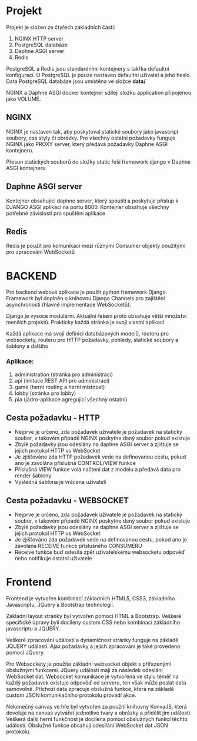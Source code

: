 # Projekt

Projekt je složen ze čtyřech základních částí:

1. NGINX HTTP server
2. PostgreSQL databáze
3. Daphne ASGI server
4. Redis 

PostgreSQL a Redis jsou standardními kontejnery s takřka defaultní konfigurací. U PostgreSQL je pouze nastaven defaultní uživatel a jeho heslo. Data PostgreSQL databáze jsou umístěna ve složce **data/**

NGINX a Daphne ASGI docker kontejner sdílejí složku application připojenou jako VOLUME. 

## NGINX

NGINX je nastaven tak, aby poskytoval statické soubory jako javascript soubory, css styly či obrázky. Pro všechny ostatní požadavky funguje NGINX jako PROXY server, který předává požadavky Daphne ASGI kontejneru.

Přesun statických souborů do složky static řeší framework django v Daphne ASGI kontejneru

## Daphne ASGI server

Kontejner obsahující daphne server, který spouští a poskytuje přístup k DJANGO ASGI aplikaci na portu 8000. Kontejner obsahuje všechny potřebné závislosti pro spuštění aplikace

## Redis

Redis je použit pro komunikaci mezi různými Consumer objekty použitými pro zpracování WebSocketů

# BACKEND

Pro backend webové aplikace je použit python framework Django. Framework byl doplněn o knihovnu Django Channels pro zajištění asynchronosti (hlavně implementace WebSocketů).

Django je vysoce modulární. Aktuální řešení proto obsahuje větší množství menších projektů. Prakticky každá stránka je svojí vlastní aplikací. 

Každá aplikace má svojí definici databázových modelů, routeru pro websockety, routeru pro HTTP požadavky, pohledy, statické soubory a šablony a dalšího

### Aplikace:

1. administration (stránka pro administraci)
2. api (imitace REST API pro administraci)
3. game (herní routing a herní místnost)
4. lobby (stránka pro lobby)
5. pia (jádro-aplikace agregující všechny ostatní)

## Cesta požadavku - HTTP

- Nejprve je určeno, zda požadavek uživatele je požadavek na statický soubor, v takovém případě NGINX poskytne daný soubor pokud existuje
- Zbylé požadavky jsou odeslány na daphne ASGI server a zjištuje se jejich protokol HTTP vs WebSocket
- Je zjišťováno zda HTTP požadavek vede na definovanou cestu, pokud ano je zavolána příslušná CONTROL/VIEW funkce
- Příslušná VIEW funkce volá načtení dat z modelu a předává data pro render šablony
- Výsledná šablona je vrácena uživateli

## Cesta požadavku - WEBSOCKET

- Nejprve je určeno, zda požadavek uživatele je požadavek na statický soubor, v takovém případě NGINX poskytne daný soubor pokud existuje
- Zbylé požadavky jsou odeslány na daphne ASGI server a zjištuje se jejich protokol HTTP vs WebSocket
- Je zjišťováno zda požadavek vede na definovanou cestu, pokud ano je zavolána RECEIVE funkce příslušného CONSUMERU
- Receive funkce buď odesílá zpět uživatelskému websocketu odpověď nebo notifikuje ostatní uživatele

# Frontend

Frontend je vytvořen kombinací základních HTML5, CSS3, základního Javascriptu, JQuery a Bootstrap technologií.

Základní layout stránky byl vytvořen pomocí HTML a Bootstrap. Veškeré specifické úpravy byli docíleny custom CSS nebo kombinací základního javascriptu a JQUERY. 

Veškeré zpracování událostí a dynamičnost stránky funguje na základě JQUERY událostí. Ajax požadavky a jejich zpracování je také provedeno pomocí JQuery. 

Pro Websockety je použita základní websocket objekt s přiřazenými obslužnými funkcemi. JQuery události mají za následek odeslání WebSocket dat. Websocket komunikace je
vytvořena ve stylu téměř na každý požadavek existuje odpověď od serveru, ten však může poslat data samovolně. Příchozí data zpracuje obslužná funkce, která na základě custom JSON komunikačního protokolu provádí akce.

Nekonečný canvas ve hře byl vytvořen za použití knihovny KonvaJS, která dovoluje na canvas vytvářet jednotlivé tvary a obrázky a přidělit jim události. Veškerá další herní funkčnost je docílena pomocí obslužných funkcí těchto událostí. 
Obslužné funkce obsahují odesílání WebSocket dat JSON protokolu.




